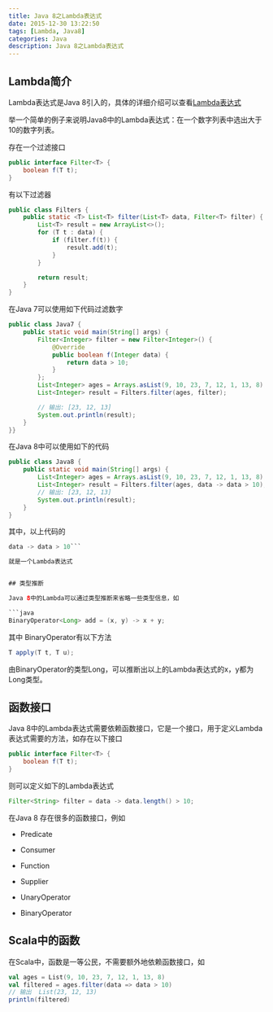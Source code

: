 ```yaml
---
title: Java 8之Lambda表达式
date: 2015-12-30 13:22:50
tags: [Lambda, Java8]
categories: Java
description: Java 8之Lambda表达式
---
```


## Lambda简介

Lambda表达式是Java 8引入的，具体的详细介绍可以查看[Lambda表达式](https://en.wikipedia.org/wiki/Anonymous_function)

举一个简单的例子来说明Java8中的Lambda表达式：在一个数字列表中选出大于10的数字列表。

存在一个过滤接口
```java
public interface Filter<T> {
    boolean f(T t);
}
```

<!-- more -->

有以下过滤器
```java
public class Filters {
    public static <T> List<T> filter(List<T> data, Filter<T> filter) {
        List<T> result = new ArrayList<>();
        for (T t : data) {
            if (filter.f(t)) {
                result.add(t);
            }
        }

        return result;
    }
}
```
在Java 7可以使用如下代码过滤数字

```java
public class Java7 {
    public static void main(String[] args) {
        Filter<Integer> filter = new Filter<Integer>() {
            @Override
            public boolean f(Integer data) {
                return data > 10;
            }
        };
        List<Integer> ages = Arrays.asList(9, 10, 23, 7, 12, 1, 13, 8);
        List<Integer> result = Filters.filter(ages, filter);

        // 输出: [23, 12, 13]
        System.out.println(result);
    }
}}
```

在Java 8中可以使用如下的代码

```java
public class Java8 {
    public static void main(String[] args) {
        List<Integer> ages = Arrays.asList(9, 10, 23, 7, 12, 1, 13, 8);
        List<Integer> result = Filters.filter(ages, data -> data > 10);
        // 输出: [23, 12, 13]
        System.out.println(result);
    }
}
```

其中，以上代码的

```java 
data -> data > 10```

就是一个Lambda表达式


## 类型推断

Java 8中的Lambda可以通过类型推断来省略一些类型信息，如

```java
BinaryOperator<Long> add = (x, y) -> x + y;
```

其中 BinaryOperator有以下方法
```java
T apply(T t, T u);
```

由BinaryOperator的类型Long，可以推断出以上的Lambda表达式的x，y都为Long类型。


## 函数接口

Java 8中的Lambda表达式需要依赖函数接口，它是一个接口，用于定义Lambda表达式需要的方法，如存在以下接口
```java
public interface Filter<T> {
    boolean f(T t);
}
```
则可以定义如下的Lambda表达式

```java
Filter<String> filter = data -> data.length() > 10;
```

在Java 8 存在很多的函数接口，例如

  * Predicate
  
  * Consumer

  * Function

  * Supplier

  * UnaryOperator

  * BinaryOperator


## Scala中的函数

在Scala中，函数是一等公民，不需要额外地依赖函数接口，如
```scala
val ages = List(9, 10, 23, 7, 12, 1, 13, 8)
val filtered = ages.filter(data => data > 10)
// 输出  List(23, 12, 13)
println(filtered)
```